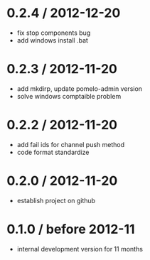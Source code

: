 0.2.4 / 2012-12-20
==================

* fix stop components bug
* add windows install .bat


0.2.3 / 2012-11-20
==================

* add mkdirp, update pomelo-admin version
* solve windows comptaible problem

0.2.2 / 2012-11-20
==================

* add fail ids for channel push method
* code format standardize


0.2.0 / 2012-11-20
==================

* establish project on github


0.1.0 / before 2012-11
==================

* internal development version for 11 months
